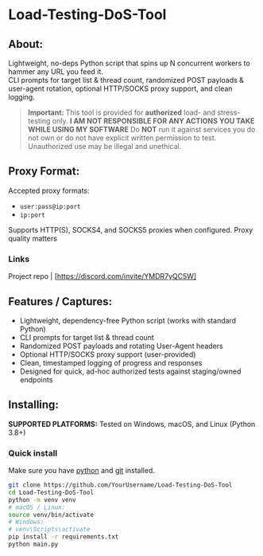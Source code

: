 # Load-Testing-DoS-Tool

## About:
Lightweight, no-deps Python script that spins up N concurrent workers to hammer any URL you feed it.  
CLI prompts for target list & thread count, randomized POST payloads & user-agent rotation, optional HTTP/SOCKS proxy support, and clean logging.

> **Important:** This tool is provided for **authorized** load- and stress-testing only. **I AM NOT RESPONSIBLE FOR ANY ACTIONS YOU TAKE WHILE USING MY SOFTWARE** Do **NOT** run it against services you do not own or do not have explicit written permission to test. Unauthorized use may be illegal and unethical.

## Proxy Format:
Accepted proxy formats:
- `user:pass@ip:port`
- `ip:port`

Supports HTTP(S), SOCKS4, and SOCKS5 proxies when configured. Proxy quality matters 

### Links
Project repo | [https://discord.com/invite/YMDR7yQC5W] 

## Features / Captures:
- Lightweight, dependency-free Python script (works with standard Python)
- CLI prompts for target list & thread count
- Randomized POST payloads and rotating User-Agent headers
- Optional HTTP/SOCKS proxy support (user-provided)
- Clean, timestamped logging of progress and responses
- Designed for quick, ad-hoc authorized tests against staging/owned endpoints

## Installing:
**SUPPORTED PLATFORMS:** Tested on Windows, macOS, and Linux (Python 3.8+)

### Quick install
Make sure you have [python](https://www.python.org/downloads/) and [git](https://git-scm.com/download/) installed.

```bash
git clone https://github.com/YourUsername/Load-Testing-DoS-Tool
cd Load-Testing-DoS-Tool
python -m venv venv
# macOS / Linux:
source venv/bin/activate
# Windows:
# venv\Scripts\activate
pip install -r requirements.txt
python main.py

